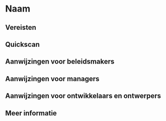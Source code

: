 # Naam

## Vereisten

## Quickscan

## Aanwijzingen voor beleidsmakers

## Aanwijzingen voor managers

## Aanwijzingen voor ontwikkelaars en ontwerpers

## Meer informatie
